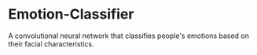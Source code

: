 # Emotion-Classifier
A convolutional neural network that classifies people's emotions based on their facial characteristics.
